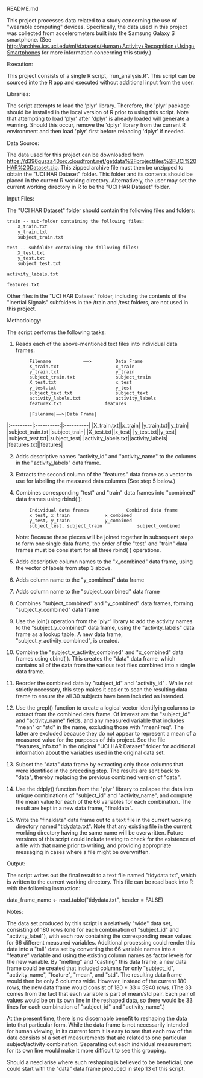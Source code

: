 README.md

This project processes data related to a study concerning the use of "wearable computing" devices. Specifically, the data used in this project was collected from accelerometers built into the Samsung Galaxy S smartphone. (See http://archive.ics.uci.edu/ml/datasets/Human+Activity+Recognition+Using+Smartphones for more information concerning this study.)

Execution:

This project consists of a single R script, 'run_analysis.R'. This script can be sourced into the R app and executed without additional input from the user.

Libraries:

The script attempts to load the 'plyr' library. Therefore, the 'plyr' package should be installed in the local version of R prior to using this script. Note that attempting to load 'plyr' after 'dplyr' is already loaded will generate a warning. Should this occur, remove the 'dplyr' library from the current R environment and then load 'plyr' first before reloading 'dplyr' if needed.

Data Source:

The data used for this project can be downloaded from https://d396qusza40orc.cloudfront.net/getdata%2Fprojectfiles%2FUCI%20HAR%20Dataset.zip. This zipped archive file must then be unzipped to obtain the "UCI HAR Dataset" folder. This folder and its contents should be placed in the current R working directory. Alternatively, the user may set the current working directory in R to be the "UCI HAR Dataset" folder.

Input Files:

The "UCI HAR Dataset" folder should contain the following files and folders:

	train -- sub-folder containing the following files:
		X_train.txt
		y_train.txt
		subject_train.txt
			
	test -- subfolder containing the following files:
		X_test.txt
		y_test.txt
		subject_test.txt
			
	activity_labels.txt

	features.txt

Other files in the "UCI HAR Dataset" folder, including the contents of the "Inertial Signals" subfolders in the /train and /test folders, are not used in this project.

Methodology:

The script performs the following tasks:

1. Reads each of the above-mentioned text files into individual data frames:
	
			Filename			––>			Data Frame
			X_train.txt 					x_train
			y_train.txt						y_train
			subject_train.txt				subject_train
			X_test.txt						x_test
			y_test.txt						y_test
			subject_text.txt				subject_text	
			activity_labels.txt				activity_labels
			featurex.txt				features
			
			|Filename|––>|Data Frame|
|:---------|:----------:|:----------|
|X_train.txt||x_train|
|y_train.txt||y_train|
|subject_train.txt||subject_train|
|X_test.txt||x_test|
|y_test.txt||y_test|
|subject_test.txt||subject_test|
|activity_labels.txt||activity_labels|
|features.txt||features|
	
2. Adds descriptive names "activity_id" and "activity_name" to the columns in the "activity_labels" data frame.
	
3. Extracts the second column of the "features" data frame as a vector to use for labelling the measured data columns (See step 5 below.)
	
4. Combines corresponding "test" and "train" data frames into "combined" data frames using rbind( ):
	
			Individual data frames				Combined data frame
			x_test, x_train				x_combined
			y_test, y_train				y_combined
			subject_test, subject_train				subject_combined
			
	Note: Because these pieces will be joined together in subsequent steps to form one single data frame, the order of the "test" and "train" data frames must be consistent for all three rbind( ) operations.
			
5. Adds descriptive column names to the "x_combined" data frame, using the vector of labels from step 3 above.
	
6. Adds column name to the "y_combined" data frame
	
7. Adds column name to the "subject_combined" data frame
	
8. Combines "subject_combined" and "y_combined" data frames, forming "subject_y_combined" data frame
	
9. Use the join() operation from the 'plyr' library to add the activity names to the "subject_y_combined" data frame, using the "activity_labels" data frame as a lookup table. A new data frame, "subject_y_activity_combined", is created.

10. Combine the "subject_y_activity_combined" and "x_combined" data frames using cbind( ). This creates the "data" data frame, which contains all of the data from the various text files combined into a single data frame.

11. Reorder the combined data by "subject_id" and "activity_id"	. While not strictly necessary, this step makes it easier to scan the resulting data frame to ensure the all 30 subjects have been included as intended.
	
12. Use the grepl() function to create a logical vector identifying columns to extract from the combined data frame. Of interest are the "subject_id" and "activity_name" fields, and any measured variable that includes "mean" or "std" in the name, excluding those with "meanFreq". The latter are excluded because they do not appear to represent a mean of a measured value for the purposes of this project. See the file "features_info.txt" in the original "UCI HAR Dataset" folder for additional information about the variables used in the original data set.

13. Subset the "data" data frame by extracting only those columns that were identified in the preceding step. The results are sent back to "data", thereby replacing the previous combined version of "data".

14. Use the ddply() function from the "plyr" library to collapse the data into unique combinations of "subject_id" and "activity_name", and compute the mean value for each of the 66 variables for each combination. The result are kept in a new data frame, "finaldata".
	
15. Write the "finaldata" data frame out to a text file in the current working directory named "tidydata.txt". Note that any existing file in the current working directory having the same name will be overwritten. Future versions of this script could include testing to check for the existence of a file with that name prior to writing, and providing appropriate messaging in cases where a file might be overwritten. 
	
Output:

The script writes out the final result to a text file named "tidydata.txt", which is written to the current working directory. This file can be read back into R with the following instruction:

data\_frame\_name <- read.table("tidydata.txt", header = FALSE)

Notes:

The data set produced by this script is a relatively "wide" data set, consisting of 180 rows (one for each combination of "subject\_id" and "activity\_label"), with each row containing the corresponding mean values for 66 different measured variables. Additional processing could render this data into a "tall" data set by converting the 66 variable names into a "feature" variable and using the existing column names as factor levels for the new variable. By "melting" and "casting" this data frame, a new data frame could be created that included columns for only "subject\_id", "activity\_name", "feature", "mean", and "std". The resulting data frame would then be only 5 columns wide. However, instead of the current 180 rows, the new data frame would consist of 180 * 33 = 5940 rows. (The 33 comes from the fact that each variable is part of mean/std pair. Each pair of values would be on its own line in the reshaped data, so there would be 33 lines for each combination of "subject\_id" and "activity\_name".)

At the present time, there is no discernable benefit to reshaping the data into that particular form. While the data frame is not necessarily intended for human viewing, in its current form it is easy to see that each row of the data consists of a set of measurements that are related to one particular subject/activity combination. Separating out each individual measurement for its own line would make it more difficult to see this grouping.

Should a need arise where such reshaping is believed to be beneficial, one could start with the "data" data frame produced in step 13 of this script.
